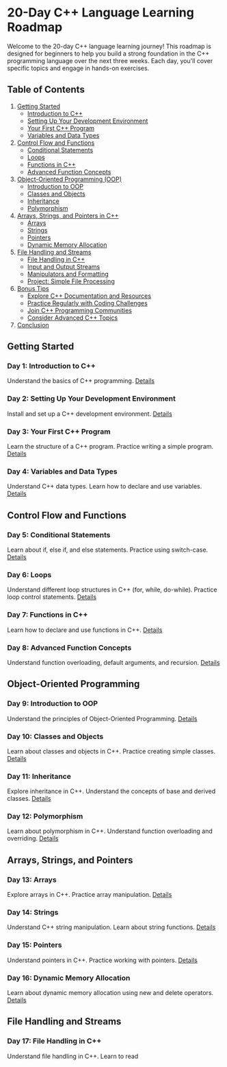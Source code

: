 # 20-Day C++ Language Learning Roadmap

Welcome to the 20-day C++ language learning journey! This roadmap is designed for beginners to help you build a strong foundation in the C++ programming language over the next three weeks. Each day, you'll cover specific topics and engage in hands-on exercises.

## Table of Contents
1. [Getting Started](#getting-started)
    - [Introduction to C++](#day-1-introduction-to-c)
    - [Setting Up Your Development Environment](#day-2-setting-up-your-development-environment)
    - [Your First C++ Program](#day-3-your-first-c-program)
    - [Variables and Data Types](#day-4-variables-and-data-types)
2. [Control Flow and Functions](#control-flow-and-functions)
    - [Conditional Statements](#day-5-conditional-statements)
    - [Loops](#day-6-loops)
    - [Functions in C++](#day-7-functions-in-c++)
    - [Advanced Function Concepts](#day-8-advanced-function-concepts)
3. [Object-Oriented Programming (OOP)](#object-oriented-programming)
    - [Introduction to OOP](#day-9-introduction-to-oop)
    - [Classes and Objects](#day-10-classes-and-objects)
    - [Inheritance](#day-11-inheritance)
    - [Polymorphism](#day-12-polymorphism)
4. [Arrays, Strings, and Pointers in C++](#arrays-strings-and-pointers)
    - [Arrays](#day-13-arrays)
    - [Strings](#day-14-strings)
    - [Pointers](#day-15-pointers)
    - [Dynamic Memory Allocation](#day-16-dynamic-memory-allocation)
5. [File Handling and Streams](#file-handling-and-streams)
    - [File Handling in C++](#day-17-file-handling-in-c++)
    - [Input and Output Streams](#day-18-input-and-output-streams)
    - [Manipulators and Formatting](#day-19-manipulators-and-formatting)
    - [Project: Simple File Processing](#day-20-project-simple-file-processing)
6. [Bonus Tips](#bonus-tips)
    - [Explore C++ Documentation and Resources](#explore-c++-documentation-and-resources)
    - [Practice Regularly with Coding Challenges](#practice-regularly-with-coding-challenges)
    - [Join C++ Programming Communities](#join-c++-programming-communities)
    - [Consider Advanced C++ Topics](#consider-advanced-c++-topics)
7. [Conclusion](#conclusion)

## Getting Started

### Day 1: Introduction to C++
Understand the basics of C++ programming. [Details](#)

### Day 2: Setting Up Your Development Environment
Install and set up a C++ development environment. [Details](#)

### Day 3: Your First C++ Program
Learn the structure of a C++ program.
Practice writing a simple program. [Details](#)

### Day 4: Variables and Data Types
Understand C++ data types.
Learn how to declare and use variables. [Details](#)

## Control Flow and Functions
### Day 5: Conditional Statements
Learn about if, else if, and else statements.
Practice using switch-case. [Details](#)

### Day 6: Loops
Understand different loop structures in C++ (for, while, do-while). 
Practice loop control statements. [Details](#)

### Day 7: Functions in C++
Learn how to declare and use functions in C++. [Details](#)

### Day 8: Advanced Function Concepts
Understand
function overloading,
default arguments, and recursion. [Details](#)

## Object-Oriented Programming

### Day 9: Introduction to OOP
Understand the principles of Object-Oriented Programming. [Details](#)

### Day 10: Classes and Objects
Learn about classes and objects in C++.
Practice creating simple classes. [Details](#)

### Day 11: Inheritance
Explore inheritance in C++.
Understand the concepts of base and derived classes. [Details](#)

### Day 12: Polymorphism
Learn about polymorphism in C++.
Understand function overloading and overriding. [Details](#)

## Arrays, Strings, and Pointers
### Day 13: Arrays
Explore arrays in C++.
Practice array manipulation. [Details](#)

### Day 14: Strings
Understand C++ string manipulation. 
Learn about string functions. [Details](#)

### Day 15: Pointers
Understand pointers in C++.
Practice working with pointers. [Details](#)

### Day 16: Dynamic Memory Allocation
Learn about 
dynamic memory allocation using new and delete operators. [Details](#)

## File Handling and Streams
### Day 17: File Handling in C++
Understand file handling in C++. Learn to read
